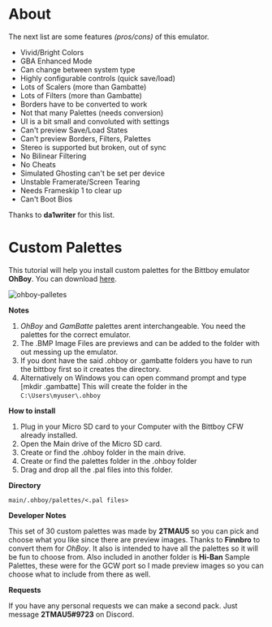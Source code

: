 # About

The next list are some features _(pros/cons)_ of this emulator.

- Vivid/Bright Colors
- GBA Enhanced Mode 
- Can change between system type
- Highly configurable controls (quick save/load)
- Lots of Scalers (more than Gambatte)
- Lots of Filters (more than Gambatte)
- Borders have to be converted to work
- Not that many Palettes (needs conversion)
- UI is a bit small and convoluted with settings
- Can't preview Save/Load States
- Can't preview Borders, Filters, Palettes
- Stereo is supported but broken, out of sync
- No Bilinear Filtering
- No Cheats
- Simulated Ghosting can't be set per device
- Unstable Framerate/Screen Tearing
- Needs Frameskip 1 to clear up
- Can't Boot Bios 

Thanks to **da1writer** for this list.

# Custom Palettes

This tutorial will help you install custom palettes for the Bittboy emulator **OhBoy**. You can download [here](https://drive.google.com/file/d/12CFWjpUubXE4aPqUwu7cGUEW_oxKPiPp/view?usp=sharing).

![ohboy-palletes](https://user-images.githubusercontent.com/16083854/58358039-30547880-7e4b-11e9-9157-398baa9dc466.png)

**Notes**
1. _OhBoy_ and _GamBatte_ palettes arent interchangeable. You need the palettes for the correct emulator.
2. The .BMP Image Files are previews and can be added to the folder with out messing up the emulator.
3. If you dont have the said .ohboy or .gambatte folders you have to run the bittboy first so it creates the directory.
4. Alternatively on Windows you can open command prompt and type [mkdir .gambatte] This will create the folder in the `C:\Users\myuser\.ohboy`

**How to install**
1. Plug in your Micro SD card to your Computer with the Bittboy CFW already installed.
2. Open the Main drive of the Micro SD card.
3. Create or find the .ohboy folder in the main drive.
4. Create or find the palettes folder in the .ohboy folder
5. Drag and drop all the .pal files into this folder.

**Directory**

`main/.ohboy/palettes/<.pal files>`

**Developer Notes**

This set of 30 custom palettes was made by **2TMAU5** so you can pick and choose what you like since there are preview images. Thanks to **Finnbro** to convert them for _OhBoy_.
It also is intended to have all the palettes so it will be fun to choose from. Also included in another folder is **Hi-Ban** Sample Palettes, these were for the GCW port so I made preview images so you can choose what to include from there as well.

**Requests**

If you have any personal requests we can make a second pack. Just message **2TMAU5#9723** on Discord.